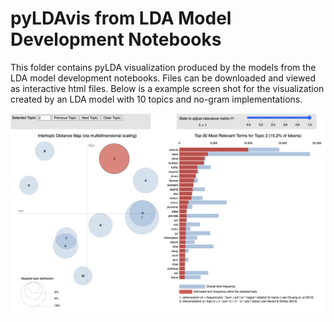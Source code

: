# pyLDAvis from LDA Model Development Notebooks

This folder contains pyLDA visualization produced by the models from the LDA model development notebooks.  Files can be downloaded and viewed as interactive html files. Below is a example screen shot for the visualization created by an LDA model with 10 topics and no-gram implementations.

![](lda_vis_combo_nogram_10topics1_screenshot.png)